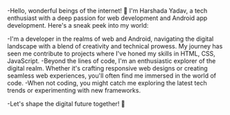 -Hello, wonderful beings of the internet! 👋 I'm Harshada Yadav, a tech enthusiast with a deep passion for web development and Android app development. Here's a sneak peek into my world:

-I'm a developer in the realms of web and Android, navigating the digital landscape with a blend of creativity and technical prowess. My journey has seen me contribute to projects where I've honed my skills in HTML, CSS, JavaScript.
-Beyond the lines of code, I'm an enthusiastic explorer of the digital realm. Whether it's crafting responsive web designs or creating seamless web experiences, you'll often find me immersed in the world of code.
-When not coding, you might catch me exploring the latest tech trends or experimenting with new frameworks.

-Let's shape the digital future together! 🚀



<a href=" #" />



<!---
harshada013/harshada013 is a ✨ special ✨ repository because its `README.md` (this file) appears on your GitHub profile.
You can click the Preview link to take a look at your changes.
--->
